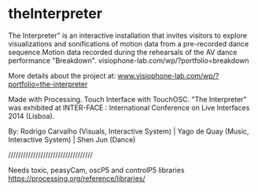 # theInterpreter


The Interpreter" is an interactive installation that invites visitors to explore visualizations and sonifications of motion data from a pre-recorded dance sequence.Motion data recorded during the rehearsals of the AV dance performance "Breakdown". visiophone-lab.com/wp/?portfolio=breakdown

More details about the project at: www.visiophone-lab.com/wp/?portfolio=the-interpreter

Made with Processing. Touch Interface with TouchOSC.
"The Interpreter" was exhibited at INTER-FACE : International Conference on Live Interfaces 2014 (Lisboa).

By: Rodrigo Carvalho (Visuals, Interactive System) | Yago de Quay (Music, Interactive System) | Shen Jun (Dance)

//////////////////////////////////

Needs toxic, peasyCam, oscP5 and controlP5 libraries
https://processing.org/reference/libraries/


